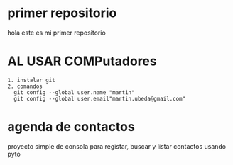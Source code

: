 # primer repositorio
hola este es mi primer repositorio 


# AL USAR COMPutadores
    1. instalar git 
    2. comandos 
      git config --global user.name "martin"
      git config --global user.email"martin.ubeda@gmail.com"


# agenda de contactos
proyecto simple de consola para registar, buscar y listar contactos usando pyto